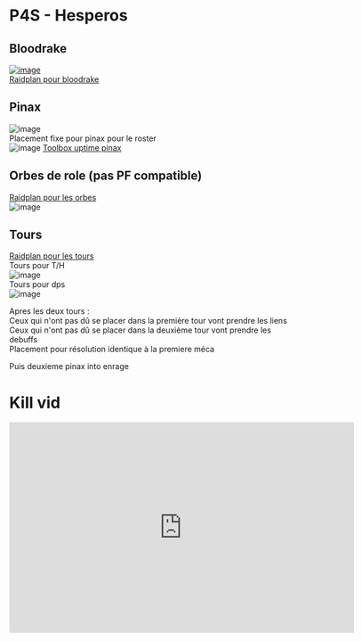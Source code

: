 # P4S - Hesperos
## Bloodrake
[![image](https://user-images.githubusercontent.com/106151129/170071252-784ecebc-b18d-4e9f-9eae-4b5444852345.png)](https://raidplan.io/plan/UUypnp02Loyk-9q0)  
[Raidplan pour bloodrake](https://raidplan.io/plan/UUypnp02Loyk-9q0)

## Pinax
![image](https://user-images.githubusercontent.com/106151129/170070603-c069b24e-f304-4b4e-bb20-f1c818e9a8c5.png)  
Placement fixe pour pinax pour le roster  
![image](https://user-images.githubusercontent.com/106151129/170070708-3ee9a157-3cd1-4f5e-b06b-d9828b3e2dc8.png)
[Toolbox uptime pinax](https://ff14.toolboxgaming.space/?id=506740960722461&preview=1#4)

## Orbes de role (pas PF compatible)
[Raidplan pour les orbes](https://raidplan.io/plan/EVpak7a_b7N9s9N3)  
![image](https://user-images.githubusercontent.com/106151129/170070663-4cb7fe92-f407-4c43-959f-7293e1fbf784.png)

## Tours
[Raidplan pour les tours](https://raidplan.io/plan/5RENPNg2PBOzvHW0)  
Tours pour T/H  
![image](https://user-images.githubusercontent.com/106151129/170070867-0aa5375f-fc96-44c8-a5fa-87375a3343a5.png)  
Tours pour dps  
![image](https://user-images.githubusercontent.com/106151129/170070916-acf0e5d1-e653-4215-992d-4294de44346a.png)  

Apres les deux tours :  
Ceux qui n'ont pas dû se placer dans la première tour vont prendre les liens  
Ceux qui n'ont pas dû se placer dans la deuxième tour vont prendre les debuffs  
Placement pour résolution identique à la premiere méca

Puis deuxieme pinax into enrage

# Kill vid 
<iframe src="https://player.twitch.tv/?video=1439574193&parent=rerevival.github.io" frameborder="0" allowfullscreen="true" scrolling="no" height="378" width="620"></iframe>
